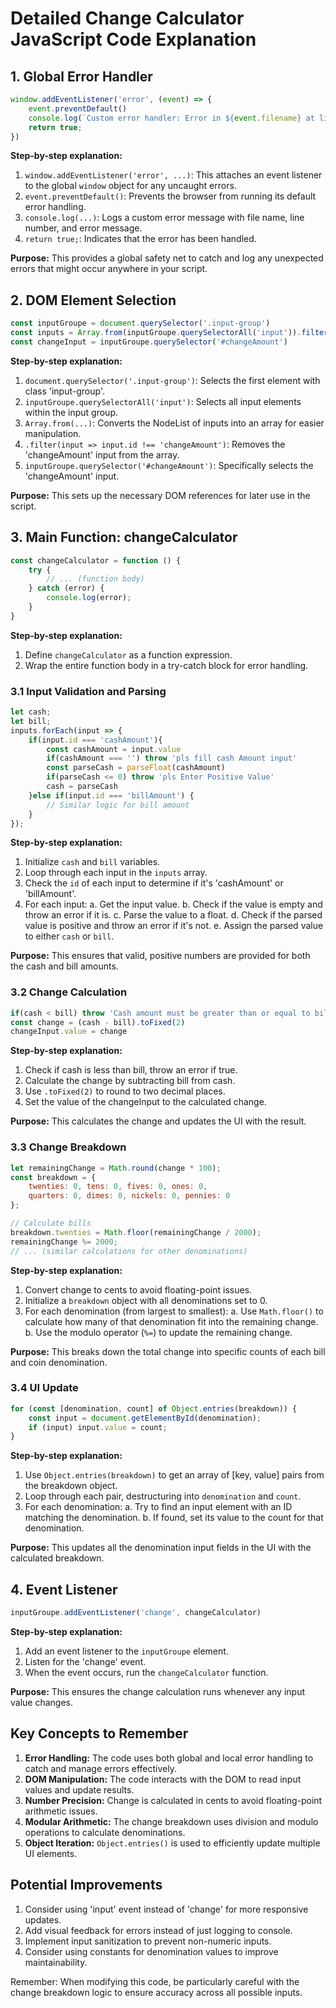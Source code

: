 # Detailed Change Calculator JavaScript Code Explanation

## 1. Global Error Handler

```javascript
window.addEventListener('error', (event) => {
    event.preventDefault()
    console.log(`Custom error handler: Error in ${event.filename} at line ${event.lineno}: ${event.message}`);
    return true;
})
```

**Step-by-step explanation:**
1. `window.addEventListener('error', ...)`: This attaches an event listener to the global `window` object for any uncaught errors.
2. `event.preventDefault()`: Prevents the browser from running its default error handling.
3. `console.log(...)`: Logs a custom error message with file name, line number, and error message.
4. `return true;`: Indicates that the error has been handled.

**Purpose:** This provides a global safety net to catch and log any unexpected errors that might occur anywhere in your script.

## 2. DOM Element Selection

```javascript
const inputGroupe = document.querySelector('.input-group')
const inputs = Array.from(inputGroupe.querySelectorAll('input')).filter(input => input.id !== 'changeAmount')
const changeInput = inputGroupe.querySelector('#changeAmount')
```

**Step-by-step explanation:**
1. `document.querySelector('.input-group')`: Selects the first element with class 'input-group'.
2. `inputGroupe.querySelectorAll('input')`: Selects all input elements within the input group.
3. `Array.from(...)`: Converts the NodeList of inputs into an array for easier manipulation.
4. `.filter(input => input.id !== 'changeAmount')`: Removes the 'changeAmount' input from the array.
5. `inputGroupe.querySelector('#changeAmount')`: Specifically selects the 'changeAmount' input.

**Purpose:** This sets up the necessary DOM references for later use in the script.

## 3. Main Function: changeCalculator

```javascript
const changeCalculator = function () {
    try {
        // ... (function body)
    } catch (error) {
        console.log(error);
    }
}
```

**Step-by-step explanation:**
1. Define `changeCalculator` as a function expression.
2. Wrap the entire function body in a try-catch block for error handling.

### 3.1 Input Validation and Parsing

```javascript
let cash;
let bill;
inputs.forEach(input => {
    if(input.id === 'cashAmount'){
        const cashAmount = input.value
        if(cashAmount === '') throw 'pls fill cash Amount input'
        const parseCash = parseFloat(cashAmount)
        if(parseCash <= 0) throw 'pls Enter Positive Value'
        cash = parseCash
    }else if(input.id === 'billAmount') {
        // Similar logic for bill amount
    }
});
```

**Step-by-step explanation:**
1. Initialize `cash` and `bill` variables.
2. Loop through each input in the `inputs` array.
3. Check the `id` of each input to determine if it's 'cashAmount' or 'billAmount'.
4. For each input:
   a. Get the input value.
   b. Check if the value is empty and throw an error if it is.
   c. Parse the value to a float.
   d. Check if the parsed value is positive and throw an error if it's not.
   e. Assign the parsed value to either `cash` or `bill`.

**Purpose:** This ensures that valid, positive numbers are provided for both the cash and bill amounts.

### 3.2 Change Calculation

```javascript
if(cash < bill) throw 'Cash amount must be greater than or equal to bill amount.'
const change = (cash - bill).toFixed(2)
changeInput.value = change
```

**Step-by-step explanation:**
1. Check if cash is less than bill, throw an error if true.
2. Calculate the change by subtracting bill from cash.
3. Use `.toFixed(2)` to round to two decimal places.
4. Set the value of the changeInput to the calculated change.

**Purpose:** This calculates the change and updates the UI with the result.

### 3.3 Change Breakdown

```javascript
let remainingChange = Math.round(change * 100);
const breakdown = {
    twenties: 0, tens: 0, fives: 0, ones: 0,
    quarters: 0, dimes: 0, nickels: 0, pennies: 0
};

// Calculate bills
breakdown.twenties = Math.floor(remainingChange / 2000);
remainingChange %= 2000;
// ... (similar calculations for other denominations)
```

**Step-by-step explanation:**
1. Convert change to cents to avoid floating-point issues.
2. Initialize a `breakdown` object with all denominations set to 0.
3. For each denomination (from largest to smallest):
   a. Use `Math.floor()` to calculate how many of that denomination fit into the remaining change.
   b. Use the modulo operator (`%=`) to update the remaining change.

**Purpose:** This breaks down the total change into specific counts of each bill and coin denomination.

### 3.4 UI Update

```javascript
for (const [denomination, count] of Object.entries(breakdown)) {
    const input = document.getElementById(denomination);
    if (input) input.value = count;
}
```

**Step-by-step explanation:**
1. Use `Object.entries(breakdown)` to get an array of [key, value] pairs from the breakdown object.
2. Loop through each pair, destructuring into `denomination` and `count`.
3. For each denomination:
   a. Try to find an input element with an ID matching the denomination.
   b. If found, set its value to the count for that denomination.

**Purpose:** This updates all the denomination input fields in the UI with the calculated breakdown.

## 4. Event Listener

```javascript
inputGroupe.addEventListener('change', changeCalculator)
```

**Step-by-step explanation:**
1. Add an event listener to the `inputGroupe` element.
2. Listen for the 'change' event.
3. When the event occurs, run the `changeCalculator` function.

**Purpose:** This ensures the change calculation runs whenever any input value changes.

## Key Concepts to Remember

1. **Error Handling:** The code uses both global and local error handling to catch and manage errors effectively.
2. **DOM Manipulation:** The code interacts with the DOM to read input values and update results.
3. **Number Precision:** Change is calculated in cents to avoid floating-point arithmetic issues.
4. **Modular Arithmetic:** The change breakdown uses division and modulo operations to calculate denominations.
5. **Object Iteration:** `Object.entries()` is used to efficiently update multiple UI elements.

## Potential Improvements

1. Consider using 'input' event instead of 'change' for more responsive updates.
2. Add visual feedback for errors instead of just logging to console.
3. Implement input sanitization to prevent non-numeric inputs.
4. Consider using constants for denomination values to improve maintainability.

Remember: When modifying this code, be particularly careful with the change breakdown logic to ensure accuracy across all possible inputs.